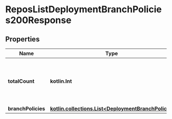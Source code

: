 
# ReposListDeploymentBranchPolicies200Response

## Properties
Name | Type | Description | Notes
------------ | ------------- | ------------- | -------------
**totalCount** | **kotlin.Int** | The number of deployment branch policies for the environment. | 
**branchPolicies** | [**kotlin.collections.List&lt;DeploymentBranchPolicy&gt;**](DeploymentBranchPolicy.md) |  | 



